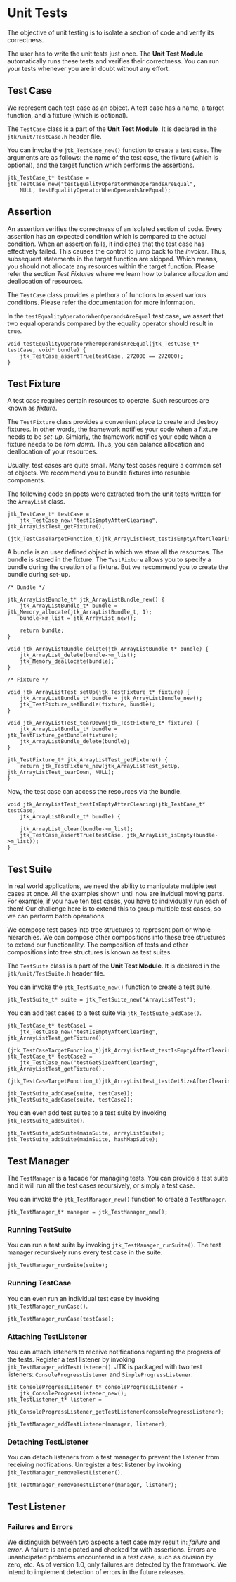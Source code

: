 # Unit Tests

The objective of unit testing is to isolate a section of code and verify its
correctness.

The user has to write the unit tests just once. The **Unit Test Module** automatically runs
these tests and verifies their correctness. You can run your tests whenever you
are in doubt without any effort.

## Test Case

We represent each test case as an object. A test case has a name, a target function,
and a fixture (which is optional).

The `TestCase` class is a part of the **Unit Test Module**. It is declared in the
`jtk/unit/TestCase.h` header file.

You can invoke the `jtk_TestCase_new()` function to create a test case. The arguments
are as follows: the name of the test case, the fixture (which is optional), and the
target function which performs the assertions.
```
jtk_TestCase_t* testCase = jtk_TestCase_new("testEqualityOperatorWhenOperandsAreEqual",
    NULL, testEqualityOperatorWhenOperandsAreEqual);
```

## Assertion

An assertion verifies the correctness of an isolated section of code. Every
assertion has an expected condition which is compared to the actual condition.
When an assertion fails, it indicates that the test case has effectively failed.
This causes the control to jump back to the *invoker*. Thus, subsequent
statements in the target function are skipped. Which means, you should not
allocate any resources within the target function. Please refer the section
*Test Fixtures* where we learn how to balance allocation and deallocation
of resources.

The `TestCase` class provides a plethora of functions to assert various conditions.
Please refer the documentation for more information.

In the `testEqualityOperatorWhenOperandsAreEqual` test case, we assert that
two equal operands compared by the equality operator should result in `true`.
```
void testEqualityOperatorWhenOperandsAreEqual(jtk_TestCase_t* testCase, void* bundle) {
    jtk_TestCase_assertTrue(testCase, 272000 == 272000);
}
```

## Test Fixture

A test case requires certain resources to operate. Such resources are known
as *fixture*.

The `TestFixture` class provides a convenient place to create and destroy fixtures. 
In other words, the framework notifies your code when a fixture needs to be *set-up*.
Simiarly, the framework notifies your code when a fixture needs to be *torn down*.
Thus, you can balance allocation and deallocation of your resources.

Usually, test cases are quite small. Many test cases require a common set of
objects. We recommend you to bundle fixtures into resuable components.

The following code snippets were extracted from the unit tests written for the
`ArrayList` class.

```
jtk_TestCase_t* testCase =
    jtk_TestCase_new("testIsEmptyAfterClearing", jtk_ArrayListTest_getFixture(),
    (jtk_TestCaseTargetFunction_t)jtk_ArrayListTest_testIsEmptyAfterClearing);
```

A bundle is an user defined object in which we store all the resources. The
bundle is stored in the fixture. The `TestFixture` allows you to specify
a bundle during the creation of a fixture. But we recommend you to create
the bundle during set-up.
```
/* Bundle */

jtk_ArrayListBundle_t* jtk_ArrayListBundle_new() {
    jtk_ArrayListBundle_t* bundle = jtk_Memory_allocate(jtk_ArrayListBundle_t, 1);
    bundle->m_list = jtk_ArrayList_new();

    return bundle;
}

void jtk_ArrayListBundle_delete(jtk_ArrayListBundle_t* bundle) {
    jtk_ArrayList_delete(bundle->m_list);
    jtk_Memory_deallocate(bundle);
}

/* Fixture */

void jtk_ArrayListTest_setUp(jtk_TestFixture_t* fixture) {
    jtk_ArrayListBundle_t* bundle = jtk_ArrayListBundle_new();
    jtk_TestFixture_setBundle(fixture, bundle);
}

void jtk_ArrayListTest_tearDown(jtk_TestFixture_t* fixture) {
    jtk_ArrayListBundle_t* bundle = jtk_TestFixture_getBundle(fixture);
    jtk_ArrayListBundle_delete(bundle);
}

jtk_TestFixture_t* jtk_ArrayListTest_getFixture() {
    return jtk_TestFixture_new(jtk_ArrayListTest_setUp, jtk_ArrayListTest_tearDown, NULL);
}
```

Now, the test case can access the resources via the bundle.

```
void jtk_ArrayListTest_testIsEmptyAfterClearing(jtk_TestCase_t* testCase,
    jtk_ArrayListBundle_t* bundle) {
    
    jtk_ArrayList_clear(bundle->m_list);
    jtk_TestCase_assertTrue(testCase, jtk_ArrayList_isEmpty(bundle->m_list));
}
```

## Test Suite

In real world applications, we need the ability to manipulate multiple test cases
at once. All the examples shown until now are invidual moving parts. For example,
if you have ten test cases, you have to individually run each of them! Our challenge
here is to extend this to group multiple test cases, so we can perform batch
operations.

We compose test cases into tree structures to represent part or whole hierarchies.
We can compose other compositions into these tree structures to extend our
functionality. The composition of tests and other compositions into tree structures
is known as test suites.


The `TestSuite` class is a part of the **Unit Test Module**. It is declared in the
`jtk/unit/TestSuite.h` header file.

You can invoke the `jtk_TestSuite_new()` function to create a test suite. 

```
jtk_TestSuite_t* suite = jtk_TestSuite_new("ArrayListTest");
```

You can add test cases to a test suite via `jtk_TestSuite_addCase()`.
```
jtk_TestCase_t* testCase1 =
    jtk_TestCase_new("testIsEmptyAfterClearing", jtk_ArrayListTest_getFixture(),
    (jtk_TestCaseTargetFunction_t)jtk_ArrayListTest_testIsEmptyAfterClearing);
jtk_TestCase_t* testCase2 =
    jtk_TestCase_new("testGetSizeAfterClearing", jtk_ArrayListTest_getFixture(),
    (jtk_TestCaseTargetFunction_t)jtk_ArrayListTest_testGetSizeAfterClearing);

jtk_TestSuite_addCase(suite, testCase1);
jtk_TestSuite_addCase(suite, testCase2);
```

You can even add test suites to a test suite by invoking `jtk_TestSuite_addSuite()`. 
```
jtk_TestSuite_addSuite(mainSuite, arrayListSuite);
jtk_TestSuite_addSuite(mainSuite, hashMapSuite);
```

## Test Manager

The `TestManager` is a facade for managing tests. You can provide a test suite
and it will run all the test cases recursively, or simply a test case.

You can invoke the `jtk_TestManager_new()` function to create a `TestManager`.
```
jtk_TestManager_t* manager = jtk_TestManager_new();
```

### Running TestSuite

You can run a test suite by invoking `jtk_TestManager_runSuite()`. The test manager
recursively runs every test case in the suite.
```
jtk_TestManager_runSuite(suite);
```

### Running TestCase

You can even run an individual test case by invoking `jtk_TestManager_runCase()`.
```
jtk_TestManager_runCase(testCase);
```

### Attaching TestListener

You can attach listeners to receive notifications regarding the progress of the
tests. Register a test listener by invoking `jtk_TestManager_addTestListener()`.
JTK is packaged with two test listeners: `ConsoleProgressListener` and
`SimpleProgressListener`.
```
jtk_ConsoleProgressListener_t* consoleProgressListener =
    jtk_ConsoleProgressListener_new();
jtk_TestListener_t* listener =
    jtk_ConsoleProgressListener_getTestListener(consoleProgressListener);

jtk_TestManager_addTestListener(manager, listener);
```

### Detaching TestListener

You can detach listeners from a test manager to prevent the listener from
receiving notifications. Unregister a test listener by invoking
`jtk_TestManager_removeTestListener()`.
```
jtk_TestManager_removeTestListener(manager, listener);
```

## Test Listener

### Failures and Errors

We distinguish between two aspects a test case may result in: *failure* and *error*.
A failure is anticipated and checked for with assertions. Errors are unanticipated
problems encountered in a test case, such as division by zero, etc. As of version
1.0, only failures are detected by the framework. We intend to implement detection
of errors in the future releases.